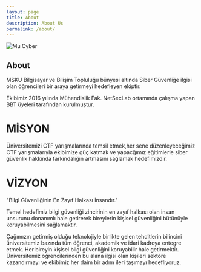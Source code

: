 ```yaml
---
layout: page
title: About
description: About Us
permalink: /about/
---
```


<img itemprop="image" class="img-rounded" src="https://ctf.mucyber.org/themes/original/static/img/logo.png" alt="Mu Cyber">

## About

MSKU Bilgisayar ve Bilişim Topluluğu bünyesi altında Siber Güvenliğe ilgisi olan öğrencileri bir araya getirmeyi hedefleyen ekiptir.

Ekibimiz 2016 yılında Mühendislik Fak. NetSecLab ortamında çalışma yapan BBT üyeleri tarafından kurulmuştur.

# MİSYON

Üniversitemizi CTF yarışmalarında temsil etmek,her sene düzenleyeceğimiz CTF yarışmalarıyla ekibimize güç katmak ve yapacğımız eğitimlerle siber güvenlik hakkında farkındalığın artmasını sağlamak hedefimizdir.

# VİZYON

"Bilgi Güvenliğinin En Zayıf Halkası İnsandır."

Temel hedefimiz bilgi güvenliği zincirinin en zayıf halkası olan insan unsurunu donanımlı hale getirerek bireylerin kişisel güvenliğini bütünüyle koruyabilmesini sağlamaktır.

Çağımızın getirmiş olduğu teknolojiyle birlikte gelen tehditlerin bilincini üniversitemiz bazında tüm öğrenci, akademik ve idari kadroya entegre etmek. Her bireyin kişisel bilgi güvenliğini koruyabilir hale getirmektir. Üniversitemiz öğrencilerinden bu alana ilgisi olan kişileri sektöre kazandırmayı ve ekibimiz her daim bir adım ileri taşımayı hedefliyoruz.


